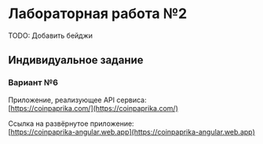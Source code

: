 # Лабораторная работа №2

TODO: Добавить бейджи

## Индивидуальное задание

### Вариант №6

Приложение, реализующее API сервиса:  
[https://coinpaprika.com/](https://coinpaprika.com/)

Ссылка на развёрнутое приложение:  
[https://coinpaprika-angular.web.app](https://coinpaprika-angular.web.app)
